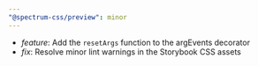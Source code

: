 ```yaml
---
"@spectrum-css/preview": minor
---
```


- _feature_: Add the `resetArgs` function to the argEvents decorator
- _fix_: Resolve minor lint warnings in the Storybook CSS assets
